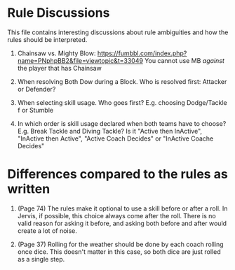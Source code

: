 # Rule Discussions

This file contains interesting discussions about rule ambiguities and how the rules should be
interpreted.

1. Chainsaw vs. Mighty Blow: https://fumbbl.com/index.php?name=PNphpBB2&file=viewtopic&t=33049
   You cannot use MB _against_ the player that has Chainsaw

2. When resolving Both Dow during a Block. Who is resolved first: Attacker or Defender?

3. When selecting skill usage. Who goes first? E.g. choosing Dodge/Tackle f or Stumble

4. In which order is skill usage declared when both teams have to choose? E.g. Break Tackle and Diving Tackle?
   Is it "Active then InActive", "InActive then Active", "Active Coach Decides" or "InActive Coache Decides"


# Differences compared to the rules as written

1. (Page 74) The rules make it optional to use a skill before or after a roll. In Jervis, if possible, 
   this choice always come after the roll. There is no valid reason for asking it before, and asking
   both before and after would create a lot of noise.

2. (Page 37) Rolling for the weather should be done by each coach rolling once dice. This doesn't
   matter in this case, so both dice are just rolled as a single step.